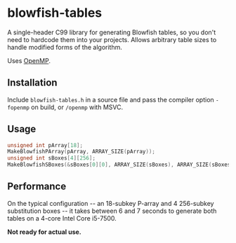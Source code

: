 # blowfish-tables
A single-header C99 library for generating Blowfish tables, so you don't need to hardcode them into your projects. Allows arbitrary table sizes to handle modified forms of the algorithm.

Uses [OpenMP](https://www.openmp.org/).

## Installation
Include `blowfish-tables.h` in a source file and pass the compiler option `-fopenmp` on build, or `/openmp` with MSVC.

## Usage
```c
unsigned int pArray[18];
MakeBlowfishPArray(pArray, ARRAY_SIZE(pArray));
unsigned int sBoxes[4][256];
MakeBlowfishSBoxes(&sBoxes[0][0], ARRAY_SIZE(sBoxes), ARRAY_SIZE(sBoxes[0]), ARRAY_SIZE(pArray));
```

## Performance
On the typical configuration -- an 18-subkey P-array and 4 256-subkey substitution boxes -- it takes between 6 and 7 seconds to generate both tables on a 4-core Intel Core i5-7500.

**Not ready for actual use.**